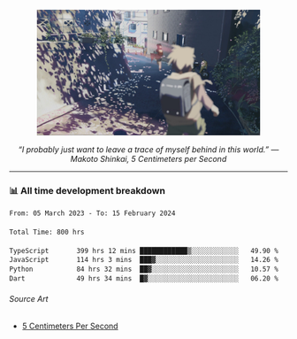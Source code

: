 <p align="center"><img src="asset/header.jpg" width="80%"/></p>
<p align="center"><i>“I probably just want to leave a trace of myself behind in this world.” ― Makoto Shinkai, 5 Centimeters per Second</i></p>

---
<!--
<details>
  <summary>📃 My Resume</summary>

### Education

- 📖 **Computer Science**\
📆 10/2021 - present\
📍 **Thang Long University** - Hoang Mai, Hanoi, Vietnam

### Experience

<img align="right" src="https://img.shields.io/badge/Figma-F24E1E?style=flat&logo=figma&logoColor=white"/>
<img align="right" src="https://img.shields.io/badge/node.js-6DA55F?style=flat&logo=node.js&logoColor=white"/>
<img align="right" src="https://img.shields.io/badge/Next.js-black?style=flat&logo=next.js&logoColor=white"/>
<img align="right" src="https://img.shields.io/badge/TypeScript-007ACC?style=flat&logo=typescript&logoColor=white"/>


- 👨‍💻 **Frontend Web Intern**\
📆 07/2023 - present\
📍 **MQ ICT Solutions** - Hoang Mai, Hanoi, Vietnam
</details> 
-->

### 📊 All time development breakdown

<!--START_SECTION:waka-->

```txt
From: 05 March 2023 - To: 15 February 2024

Total Time: 800 hrs

TypeScript       399 hrs 12 mins ████████████▒░░░░░░░░░░░░   49.90 %
JavaScript       114 hrs 3 mins  ███▓░░░░░░░░░░░░░░░░░░░░░   14.26 %
Python           84 hrs 32 mins  ██▓░░░░░░░░░░░░░░░░░░░░░░   10.57 %
Dart             49 hrs 34 mins  █▓░░░░░░░░░░░░░░░░░░░░░░░   06.20 %
```

<!--END_SECTION:waka-->

###### Source Art

-  [5 Centimeters Per Second](https://wallhaven.cc/w/nrowq1)

